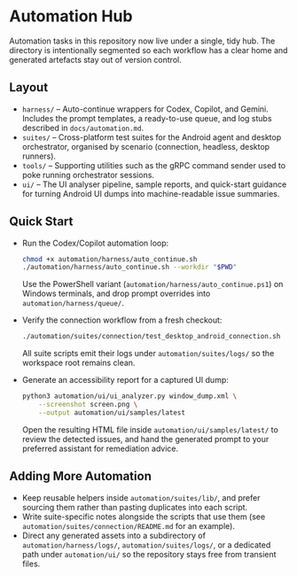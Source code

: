 # Automation Hub

Automation tasks in this repository now live under a single, tidy hub. The
directory is intentionally segmented so each workflow has a clear home and
generated artefacts stay out of version control.

## Layout

- `harness/` – Auto-continue wrappers for Codex, Copilot, and Gemini. Includes
  the prompt templates, a ready-to-use queue, and log stubs described in
  `docs/automation.md`.
- `suites/` – Cross-platform test suites for the Android agent and desktop
  orchestrator, organised by scenario (connection, headless, desktop runners).
- `tools/` – Supporting utilities such as the gRPC command sender used to poke
  running orchestrator sessions.
- `ui/` – The UI analyser pipeline, sample reports, and quick-start guidance for
  turning Android UI dumps into machine-readable issue summaries.

## Quick Start

- Run the Codex/Copilot automation loop:
  ```bash
  chmod +x automation/harness/auto_continue.sh
  ./automation/harness/auto_continue.sh --workdir "$PWD"
  ```
  Use the PowerShell variant (`automation/harness/auto_continue.ps1`) on
  Windows terminals, and drop prompt overrides into `automation/harness/queue/`.

- Verify the connection workflow from a fresh checkout:
  ```bash
  ./automation/suites/connection/test_desktop_android_connection.sh
  ```
  All suite scripts emit their logs under `automation/suites/logs/` so the
  workspace root remains clean.

- Generate an accessibility report for a captured UI dump:
  ```bash
  python3 automation/ui/ui_analyzer.py window_dump.xml \
      --screenshot screen.png \
      --output automation/ui/samples/latest
  ```
  Open the resulting HTML file inside `automation/ui/samples/latest/` to review
  the detected issues, and hand the generated prompt to your preferred assistant
  for remediation advice.

## Adding More Automation

- Keep reusable helpers inside `automation/suites/lib/`, and prefer sourcing
  them rather than pasting duplicates into each script.
- Write suite-specific notes alongside the scripts that use them (see
  `automation/suites/connection/README.md` for an example).
- Direct any generated assets into a subdirectory of `automation/harness/logs/`,
  `automation/suites/logs/`, or a dedicated path under `automation/ui/` so the
  repository stays free from transient files.

